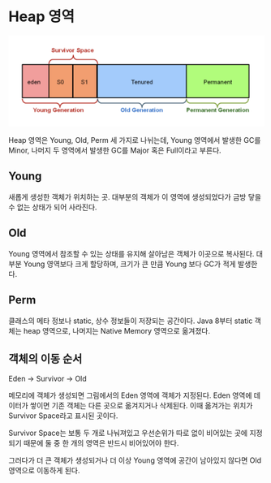 # Heap 영역

![](../../.gitbook/assets/the-java/01/스크린샷%202020-07-06%20오전%2012.47.29.png)

Heap 영역은 Young, Old, Perm 세 가지로 나뉘는데, Young 영역에서 발생한 GC를 Minor, 나머지 두 영역에서 발생한 GC를 Major 혹은 Full이라고 부른다.

## Young

새롭게 생성한 객체가 위치하는 곳. 대부분의 객체가 이 영역에 생성되었다가 금방 닿을 수 없는 상태가 되어 사라진다.

## Old

Young 영역에서 참조할 수 있는 상태를 유지해 살아남은 객체가 이곳으로 복사된다. 대부분 Young 영역보다 크게 할당하며, 크기가 큰 만큼 Young 보다 GC가 적게 발생한다.

## Perm

클래스의 메타 정보나 static, 상수 정보들이 저장되는 공간이다. Java 8부터 static 객체는 heap 영역으로, 나머지는 Native Memory 영역으로 옮겨졌다.

## 객체의 이동 순서

Eden -> Survivor -> Old

메모리에 객체가 생성되면 그림에서의 Eden 영역에 객체가 지정된다. Eden 영역에 데이터가 쌓이면 기존 객체는 다른 곳으로 옮겨지거나 삭제된다. 이때 옮겨가는 위치가 Survivor Space라고 표시된 곳이다.

Survivor Space는 보통 두 개로 나눠져있고 우선순위가 따로 없이 비어있는 곳에 지정되기 때문에 둘 중 한 개의 영역은 반드시 비어있어야 한다.

그러다가 더 큰 객체가 생성되거나 더 이상 Young 영역에 공간이 남아있지 않다면 Old 영역으로 이동하게 된다.